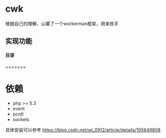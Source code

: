 # cwk
根据自己的理解，山寨了一个workerman框架，用来练手

## 实现功能

#### 目录
=======
# 依赖
+ php >= 5.3
+ event
+ pcntl
+ sockets

具体安装可以参考 https://blog.csdn.net/wl_0912/article/details/105849808
